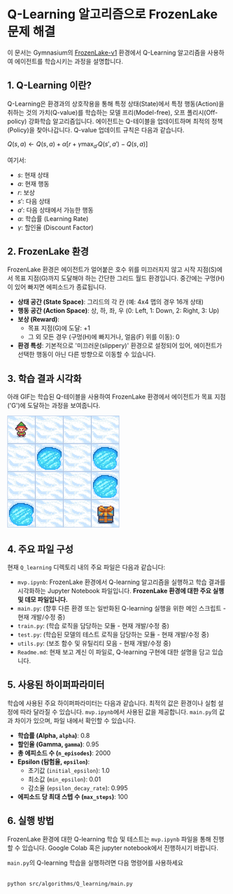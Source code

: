 # Q-Learning 알고리즘으로 FrozenLake 문제 해결

이 문서는 Gymnasium의 [FrozenLake-v1](https://gymnasium.farama.org/environments/toy_text/frozen_lake/) 환경에서 Q-Learning 알고리즘을 사용하여 에이전트를 학습시키는 과정을 설명합니다.

## 1. Q-Learning 이란?

Q-Learning은 환경과의 상호작용을 통해 특정 상태(State)에서 특정 행동(Action)을 취하는 것의 가치(Q-value)를 학습하는 모델 프리(Model-free), 오프 폴리시(Off-policy) 강화학습 알고리즘입니다. 에이전트는 Q-테이블을 업데이트하며 최적의 정책(Policy)을 찾아나갑니다. Q-value 업데이트 규칙은 다음과 같습니다.

$Q(s, a) \leftarrow Q(s, a) + \alpha [r + \gamma \max_{a'} Q(s', a') - Q(s, a)]$

여기서:
- $s$: 현재 상태
- $a$: 현재 행동
- $r$: 보상
- $s'$: 다음 상태
- $a'$: 다음 상태에서 가능한 행동
- $\alpha$: 학습률 (Learning Rate)
- $\gamma$: 할인율 (Discount Factor)

## 2. FrozenLake 환경

FrozenLake 환경은 에이전트가 얼어붙은 호수 위를 미끄러지지 않고 시작 지점(S)에서 목표 지점(G)까지 도달해야 하는 간단한 그리드 월드 환경입니다. 중간에는 구멍(H)이 있어 빠지면 에피소드가 종료됩니다.

- **상태 공간 (State Space)**: 그리드의 각 칸 (예: 4x4 맵의 경우 16개 상태)
- **행동 공간 (Action Space)**: 상, 하, 좌, 우 (0: Left, 1: Down, 2: Right, 3: Up)
- **보상 (Reward)**:
    - 목표 지점(G)에 도달: +1
    - 그 외 모든 경우 (구멍(H)에 빠지거나, 얼음(F) 위를 이동): 0
- **환경 특성**: 기본적으로 '미끄러운(slippery)' 환경으로 설정되어 있어, 에이전트가 선택한 행동이 아닌 다른 방향으로 이동할 수 있습니다.

## 3. 학습 결과 시각화

아래 GIF는 학습된 Q-테이블을 사용하여 FrozenLake 환경에서 에이전트가 목표 지점('G')에 도달하는 과정을 보여줍니다.

![FrozenLake Q-learning Agent](../../../assets/q_learning/frozenlake_qlearning.gif)


## 4. 주요 파일 구성

현재 `Q_learning` 디렉토리 내의 주요 파일은 다음과 같습니다:

* `mvp.ipynb`: FrozenLake 환경에서 Q-learning 알고리즘을 실행하고 학습 결과를 시각화하는 Jupyter Notebook 파일입니다. **FrozenLake 환경에 대한 주요 실행 및 데모 파일입니다.**
* `main.py`: (향후 다른 환경 또는 일반화된 Q-learning 실행을 위한 메인 스크립트 - 현재 개발/수정 중)
* `train.py`: (학습 로직을 담당하는 모듈 - 현재 개발/수정 중)
* `test.py`: (학습된 모델의 테스트 로직을 담당하는 모듈 - 현재 개발/수정 중)
* `utils.py`: (보조 함수 및 유틸리티 모음 - 현재 개발/수정 중)
* `Readme.md`: 현재 보고 계신 이 파일로, Q-learning 구현에 대한 설명을 담고 있습니다.


## 5. 사용된 하이퍼파라미터

학습에 사용된 주요 하이퍼파라미터는 다음과 같습니다. 최적의 값은 환경이나 실험 설정에 따라 달라질 수 있습니다. `mvp.ipynb`에서 사용된 값을 제공합니다. `main.py`의 값과 차이가 있으며, 파일 내에서 확인할 수 있습니다.

* **학습률 (Alpha, `alpha`)**: 0.8
* **할인율 (Gamma, `gamma`)**: 0.95
* **총 에피소드 수 (`n_episodes`)**: 2000
* **Epsilon (탐험율, `epsilon`)**:
    * 초기값 (`initial_epsilon`): 1.0
    * 최소값 (`min_epsilon`): 0.01
    * 감소율 (`epsilon_decay_rate`): 0.995
* **에피소드 당 최대 스텝 수 (`max_steps`)**: 100

## 6. 실행 방법

FrozenLake 환경에 대한 Q-learning 학습 및 테스트는 `mvp.ipynb` 파일을 통해 진행할 수 있습니다. Google Colab 혹은 jupyter notebook에서 진행하시기 바랍니다.

`main.py`의 Q-learning 학습을 실행하려면 다음 명령어를 사용하세요
```bash

python src/algorithms/Q_learning/main.py
```